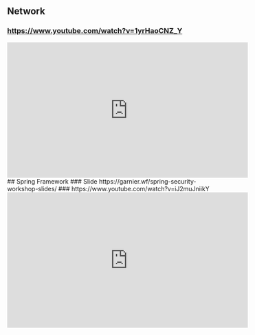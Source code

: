 ## Network
### https://www.youtube.com/watch?v=1yrHaoCNZ_Y
<iframe width="560" height="315" src="https://www.youtube.com/embed/1yrHaoCNZ_Y?si=KWUZmIxlyQYSKntP" title="YouTube video player" frameborder="0" allow="accelerometer; autoplay; clipboard-write; encrypted-media; gyroscope; picture-in-picture; web-share" referrerpolicy="strict-origin-when-cross-origin" allowfullscreen></iframe>
## Spring Framework
### Slide
https://garnier.wf/spring-security-workshop-slides/
### https://www.youtube.com/watch?v=iJ2muJniikY
<iframe width="560" height="315" src="https://www.youtube.com/embed/iJ2muJniikY?si=E33oi-Lju6pVDASW" title="YouTube video player" frameborder="0" allow="accelerometer; autoplay; clipboard-write; encrypted-media; gyroscope; picture-in-picture; web-share" referrerpolicy="strict-origin-when-cross-origin" allowfullscreen></iframe>
